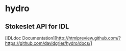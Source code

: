 # hydro
## Stokeslet API for IDL

[IDLdoc Documentation][http://htmlpreview.github.com/?https://github.com/davidgrier/hydro/docs/]

